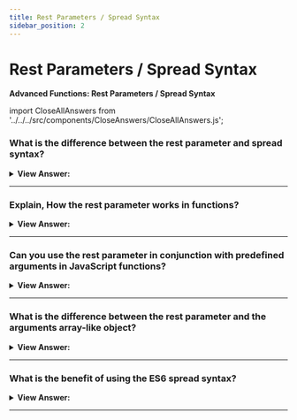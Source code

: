 ```yaml
---
title: Rest Parameters / Spread Syntax
sidebar_position: 2
---
```


# Rest Parameters / Spread Syntax

**Advanced Functions: Rest Parameters / Spread Syntax**

<head>
  <title>Rest Parameters / Spread Syntax - JavaScript Interview Questions & Answers</title>
  <meta charSet="utf-8" />
</head>

import CloseAllAnswers from '../../../src/components/CloseAnswers/CloseAllAnswers.js';

<CloseAllAnswers />

### What is the difference between the rest parameter and spread syntax?

<details>
  <summary><strong>View Answer:</strong></summary>
  <div>
  <div><strong>Interview Response:</strong> The spread syntax is the opposite of the rest parameter, where rest parameter collects items into an array, the spread operator unpacks the collected elements into single elements.
</div><br />
  <div><strong className="codeExample">Code Example:</strong><br /><br />

  <div></div>

```js
// The Rest Parameter: You can name it what you want
function myData(...rest) {
  console.log(rest); // ["Marina",24,"Front-End Developer"]
}

myData('Marina', 24, 'Front-End Developer');

// The Spread Syntax:
let myArr = ['Marina', 'Magdy', 'Shafiq'];
let newArr = [...myArr, 'FrontEnd', 24];

console.log(newArr); // ["Marina" , "Magdy" , "Shafiq" , "FrontEnd" , 24 ] ;
```

:::note
If you are going to call a function and send several arguments, you will receive them into rest parameter in the function implementation.
:::

  </div>
  </div>
</details>

---

### Explain, How the rest parameter works in functions?

<details>
  <summary><strong>View Answer:</strong></summary>
  <div>
  <div><strong>Interview Response:</strong> The rest parameter expands the dynamic capabilities of functions. Functions themselves will not express an error when there are excessive arguments. The rest of the parameters can be included in the function definition by using three dots ... followed by the name of the array that will contain them. The dots literally mean “gather the remaining parameters into an array”. This allows the function to act on several sets of arguments instead of a predefined number or single argument.
</div><br />
  <div><strong className="codeExample">Code Example:</strong> Get the sum of the arguments regardless of the number in the array.<br /><br />

  <div></div>

```js
function sumAll(...args) {
  // args is the name for the array
  let sum = 0;

  for (let arg of args) sum += arg;

  return sum;
}

alert(sumAll(1)); // 1
alert(sumAll(1, 2)); // 3
alert(sumAll(1, 2, 3)); // 6
```

  </div>
  </div>
</details>

---

### Can you use the rest parameter in conjunction with predefined arguments in JavaScript functions?

<details>
  <summary><strong>View Answer:</strong></summary>
  <div>
  <div><strong>Interview Response:</strong> Yes, you can mix predefined parameters with the rest parameter in JavaScript functions. There is a limit to its use in the form of the order of arguments. Predefined parameters must precede the rest parameter, or it will result in an error. The best way to remember this is to “Rest at the end”.
</div><br />
  <div><strong className="codeExample">Code Example:</strong><br /><br />

  <div></div>

```js
function showName(firstName, lastName, ...titles) {
  alert( firstName + ' ' + lastName ); // Julius Caesar

  // the rest go into titles array
  // i.e. titles = ["Consul", "Imperator"]
  alert( titles[0] ); // Consul
  alert( titles[1] ); // Imperator
  alert( titles.length ); // 2
}

showName("Julius", "Caesar", "Consul", "Imperator");

// The rest parameters must be at the end
function f(arg1, ...rest, arg2) { // arg2 after ...rest ?!
  // error
}
```

  </div>
  </div>
</details>

---

### What is the difference between the rest parameter and the arguments array-like object?

<details>
  <summary><strong>View Answer:</strong></summary>
  <div>
  <div><strong>Interview Response:</strong> The rest parameter and the arguments array-like object have similar behaviors. The rest parameter is relatively new compared to arguments. Although arguments are both array-like and iterable, it is not an array. It does not support array methods, so we cannot call arguments.map(...) for example. Also, it always contains all arguments. We cannot capture them partially, like we did with rest parameters. So, when we need these features, then rest parameters are preferred. Another issue is that arrow functions do not have access to arguments. If we access the arguments object from an arrow function, it takes them from the outer “normal” function. This reduces the potency of the arguments object and can lead to bugs in our code.
</div><br />
  <div><strong className="codeExample">Code Example:</strong><br /><br />

  <div></div>

```js
function showName() {
  alert(arguments.length);
  alert(arguments[0]);
  alert(arguments[1]);

  // it is iterable
  // for(let arg of arguments) alert(arg);
}

// shows: 2, Julius, Caesar
showName('Julius', 'Caesar');

// shows: 1, Ilya, undefined (no second argument)
showName('Ilya');
```

  </div>
  </div>
</details>

---

### What is the benefit of using the ES6 spread syntax?

<details>
  <summary><strong>View Answer:</strong></summary>
  <div>
  <div><strong>Interview Response:</strong> As far as coding in a functional paradigm is concerned, using the spread syntax in ES6 can prove to be heavily beneficial. The spread syntax can be easily used to create copies of arrays or objects. Using spread syntax in a program reduces the need to use loops, Object.create, slice or any library function. This helps reduce code and complexity in your applications.
</div><br />
  <div><strong className="codeExample">Code Example:</strong><br /><br />

  <div></div>

```js
let arr = [3, 5, 1];

alert(Math.max(...arr)); // 5 (spread turns array into a list of arguments)

// We also can pass multiple iterables this way:
let arr1 = [1, -2, 3, 4];
let arr2 = [8, 3, -8, 1];

alert(Math.max(...arr1, ...arr2)); // 8

// We can even combine the spread syntax with normal values:
let arr1 = [1, -2, 3, 4];
let arr2 = [8, 3, -8, 1];

alert(Math.max(1, ...arr1, 2, ...arr2, 25)); // 25

// Also, the spread syntax can be used to merge arrays:
let arr = [3, 5, 1];
let arr2 = [8, 9, 15];

let merged = [0, ...arr, 2, ...arr2];

alert(merged); // 0,3,5,1,2,8,9,15 (0, then arr, then 2, then arr2)

// here we use the spread syntax to turn the string into an array of characters:
let str = 'Hello';

alert([...str]); // H,e,l,l,o
```

  </div>
  </div>
</details>

---
